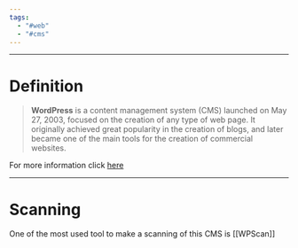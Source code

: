 ```yaml
---
tags:
  - "#web"
  - "#cms"
---
```

---
# Definition

> **WordPress** is a content management system (CMS) launched on May 27, 2003, focused on the creation of any type of web page. It originally achieved great popularity in the creation of blogs, and later became one of the main tools for the creation of commercial websites.

For more information click [here](https://en.wikipedia.org/wiki/WordPress)

---

# Scanning
One of the most used tool to make a scanning of this CMS is [[WPScan]]
